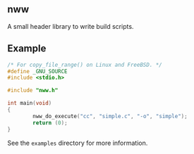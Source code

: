 ## nww
A small header library to write build scripts.

## Example
```c
/* For copy_file_range() on Linux and FreeBSD. */
#define _GNU_SOURCE
#include <stdio.h>

#include "nww.h"

int main(void)
{
        nww_do_execute("cc", "simple.c", "-o", "simple");
	    return (0);
}
```
See the `examples` directory for more information.
